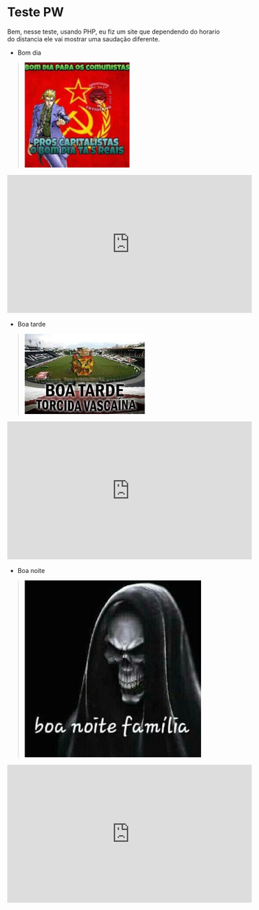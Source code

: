 # Teste PW
Bem, nesse teste, usando PHP, eu fiz um site que dependendo do horario do distancia ele vai mostrar uma saudação diferente.

- Bom dia
> ![dia](/assets/dia.png)

<iframe width='560' height='315' src='https://www.youtube.com/embed/Zwmxy5VllpE?autoplay=1' title='YouTube video player' frameborder='0' allow='accelerometer; autoplay; clipboard-write; encrypted-media; gyroscope; picture-in-picture' allowfullscreen ></iframe>                

- Boa tarde
> ![dia](/assets/tarde.png)

<iframe width='560' height='315' src='https://www.youtube.com/embed/gbRSTz4o3sA?autoplay=1' title='YouTube video player' frameborder='0' allow='accelerometer; autoplay; clipboard-write; encrypted-media; gyroscope; picture-in-picture' allowfullscreen></iframe>

- Boa noite
> ![dia](/assets/noite.png)

<iframe width='560' height='315' src='https://www.youtube.com/embed/IOQo9ywxRCo?autoplay=1' title='YouTube video player' frameborder='0' allow='accelerometer; autoplay; clipboard-write; encrypted-media; gyroscope; picture-in-picture' allowfullscreen></iframe> 
                